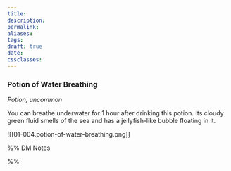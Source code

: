 ```yaml
---
title: 
description: 
permalink: 
aliases: 
tags: 
draft: true
date: 
cssclasses:
---
```

### Potion of Water Breathing

*Potion, uncommon*

You can breathe underwater for 1 hour after drinking this potion. Its cloudy green fluid smells of the sea and has a jellyfish-like bubble floating in it. 

![[01-004.potion-of-water-breathing.png]] 



%% DM Notes



%%
